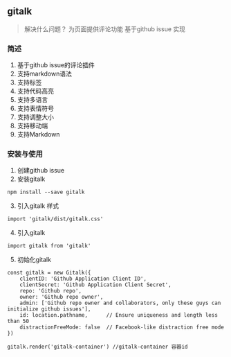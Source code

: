 ## gitalk 

> 解决什么问题？
> 为页面提供评论功能 基于github issue 实现

### 简述 

1. 基于github issue的评论插件
2. 支持markdown语法
3. 支持标签
4. 支持代码高亮
5. 支持多语言
6. 支持表情符号
7. 支持调整大小
8. 支持移动端
9. 支持Markdown

### 安装与使用

1. 创建github issue
2. 安装gitalk
```
npm install --save gitalk
```
3. 引入gitalk 样式
```
import 'gitalk/dist/gitalk.css'
```
4. 引入gitalk
```
import gitalk from 'gitalk'
```
5. 初始化gitalk
```
const gitalk = new Gitalk({
    clientID: 'Github Application Client ID',
    clientSecret: 'Github Application Client Secret',
    repo: 'Github repo',
    owner: 'Github repo owner',
    admin: ['Github repo owner and collaborators, only these guys can initialize github issues'],
    id: location.pathname,      // Ensure uniqueness and length less than 50
    distractionFreeMode: false  // Facebook-like distraction free mode
})

gitalk.render('gitalk-container') //gitalk-container 容器id
```